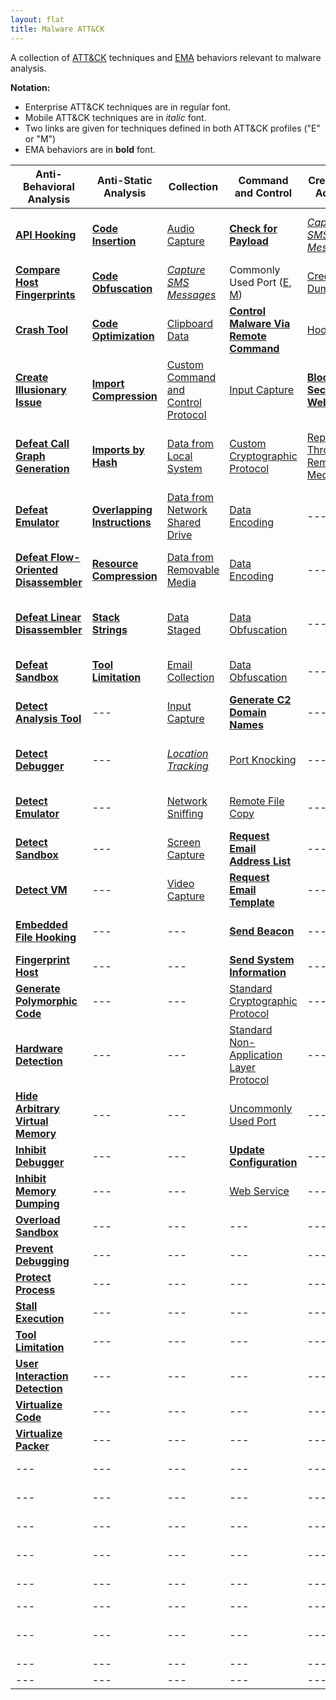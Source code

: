 ```yaml
---
layout: flat
title: Malware ATT&CK
---
```

A collection of [ATT&CK](https://attack.mitre.org) techniques and [EMA](https://collaborate.mitre.org/ema/index.php/ema:Main_Page) behaviors relevant to malware analysis.

**Notation:**
* Enterprise ATT&CK techniques are in regular font.
* Mobile ATT&CK techniques are in *italic* font.
* Two links are given for techniques defined in both ATT&CK profiles ("E" or "M")
* EMA behaviors are in **bold** font.

|Anti-Behavioral Analysis|Anti-Static Analysis|Collection|Command and Control|Credential Access|Defense Evasion|Discovery|Effects|Execution|Exfiltration|Lateral Movement|Persistence|Privilege Escalation|
|------------------------|--------------------|----------|-------------------|-----------------|---------------|---------|-------|---------|------------|----------------|-----------|--------------------|
|[**API Hooking**](https://collaborate.mitre.org/ema/index.php/Ema-1035)|[**Code Insertion**](https://collaborate.mitre.org/ema/index.php/Ema-1008)|[Audio Capture](https://attack.mitre.org/wiki/Technique/T1123)|[**Check for Payload**](https://collaborate.mitre.org/ema/index.php/Ema-1236)|[*Capture SMS Messages*](https://attack.mitre.org/mobile/index.php/Technique/MOB-T1015)|[Access Token Manipulation](https://attack.mitre.org/wiki/Technique/T1134)|[Account Discovery](https://attack.mitre.org/wiki/Technique/T1087)|[**Access Premium Service**](https://collaborate.mitre.org/ema/index.php/Ema-1178)|[Command-Line Interface](https://attack.mitre.org/wiki/Technique/T1059)|[Automated Exfiltration](https://attack.mitre.org/wiki/Technique/T1020)|[**Autonomous Remote Infection**](https://collaborate.mitre.org/ema/index.php/Ema-1216)|[Hidden File and Directories](https://attack.mitre.org/wiki/Technique/T1158)|[Explotation for Privilege Escalation](https://attack.mitre.org/wiki/Technique/T1068)|
|[**Compare Host Fingerprints**](https://collaborate.mitre.org/ema/index.php/Ema-1120)|[**Code Obfuscation**](https://collaborate.mitre.org/ema/index.php/Ema-1004)|[*Capture SMS Messages*](https://attack.mitre.org/mobile/index.php/Technique/MOB-T1015)|Commonly Used Port ([E](https://attack.mitre.org/wiki/Technique/T1043), [M](https://attack.mitre.org/mobile/index.php/Technique/MOB-T1039))|[Credential Dumping](https://attack.mitre.org/wiki/Technique/T1003)|[*Application Discovery*](https://attack.mitre.org/mobile/index.php/Technique/MOB-T1021)|[*Application Discovery*](https://attack.mitre.org/mobile/index.php/Technique/MOB-T1021)|[**Click Fraud**](https://collaborate.mitre.org/ema/index.php/Ema-1179)|[Execution through API](https://attack.mitre.org/wiki/Technique/T1106)|[Data Compressed](https://attack.mitre.org/wiki/Technique/T1002)|[Exploitation of Remote Services](https://attack.mitre.org/wiki/Technique/T1210)|[Hooking](https://attack.mitre.org/wiki/Technique/T1179)|[Hooking](https://attack.mitre.org/wiki/Technique/T1179)|
|[**Crash Tool**](https://collaborate.mitre.org/ema/index.php/Ema-1049)|[**Code Optimization**](https://collaborate.mitre.org/ema/index.php/Ema-1037)|[Clipboard Data](https://attack.mitre.org/wiki/Technique/T1115)|[**Control Malware Via Remote Command**](https://collaborate.mitre.org/ema/index.php/Ema-1241)|[Hooking](https://attack.mitre.org/wiki/Technique/T1179)|[Binary Padding](https://attack.mitre.org/wiki/Technique/T1009)|[*Device Type Discovery*](https://attack.mitre.org/mobile/index.php/Technique/MOB-T1022)|[**Consume System Resources**](https://collaborate.mitre.org/ema/index.php/Ema-1177)|[Execution through Module Load](https://attack.mitre.org/wiki/Technique/T1129)|[Data Encrypted](https://attack.mitre.org/wiki/Technique/T1022)|[Remote File Copy](https://attack.mitre.org/wiki/Technique/T1105)|[Kernel Modules and Extensions](https://attack.mitre.org/wiki/Technique/T1215)|[Process Injection](https://attack.mitre.org/wiki/Technique/T1055)|
|[**Create Illusionary Issue**](https://collaborate.mitre.org/ema/index.php/Ema-1031)|[**Import Compression**](https://collaborate.mitre.org/ema/index.php/Ema-1030)|[Custom Command and Control Protocol](https://attack.mitre.org/wiki/Technique/T1094)|[Input Capture](https://attack.mitre.org/wiki/Technique/T1056)|[**Block Security Websites**](https://collaborate.mitre.org/ema/index.php/Ema-1154)|File and Directory Discovery ([E](https://attack.mitre.org/wiki/Technique/T1083), [M](https://attack.mitre.org/mobile/index.php/Technique/MOB-T1023))|[**Denial of Service**](https://collaborate.mitre.org/ema/index.php/Ema-1175)|[**Install Legitimate Software**](https://collaborate.mitre.org/ema/index.php/Ema-1137)|[Exfiltration Over Alternative Protocol](https://attack.mitre.org/wiki/Technique/T1048)|[Remote Desktop Protocol](https://attack.mitre.org/wiki/Technique/T1076)|[Local Job Scheduling](https://attack.mitre.org/wiki/Technique/T1168)|[Scheduled Task](https://attack.mitre.org/wiki/Technique/T1053)|
|[**Defeat Call Graph Generation**](https://collaborate.mitre.org/ema/index.php/Ema-1228)|[**Imports by Hash**](https://collaborate.mitre.org/ema/index.php/Ema-1036)|[Data from Local System](https://attack.mitre.org/wiki/Technique/T1005)|[Custom Cryptographic Protocol](https://attack.mitre.org/wiki/Technique/T1024)|[Replication Through Removable Media](https://attack.mitre.org/wiki/Technique/T1091)|[Code Signing](https://attack.mitre.org/wiki/Technique/T1116)|[*Local Network Configuration Discovery*](https://attack.mitre.org/mobile/index.php/Technique/MOB-T1025)|[**Destroy Hardware**](https://collaborate.mitre.org/ema/index.php/Ema-1196)|[**Install Secondary Malware**](https://collaborate.mitre.org/ema/index.php/Ema-1138)|[Exfiltration Over Command and Control Channel](https://attack.mitre.org/wiki/Technique/T1041)|[Replication Through Removable Media](https://attack.mitre.org/wiki/Technique/T1091)|[Modify Existing Service](https://attack.mitre.org/wiki/Technique/T1031)|---|
|[**Defeat Emulator**](https://collaborate.mitre.org/ema/index.php/Ema-1268)|[**Overlapping Instructions**](https://collaborate.mitre.org/ema/index.php/Ema-1038)|[Data from Network Shared Drive](https://attack.mitre.org/wiki/Technique/T1039)|[Data Encoding](https://attack.mitre.org/wiki/Technique/T1132)|---|[**Disable Kernel Patch Protection**](https://collaborate.mitre.org/ema/index.php/Ema-1146)|[Peripheral Device Discovery](https://attack.mitre.org/wiki/Technique/T1120)|[**Encrypt Files**](https://collaborate.mitre.org/ema/index.php/Ema-1122)|[**Install Secondary Module**](https://collaborate.mitre.org/ema/index.php/Ema-1136)|[Exfiltration Over Other Network Medium](https://attack.mitre.org/wiki/Technique/T1011)|---|[New Service](https://attack.mitre.org/wiki/Technique/T1050)|---|
|[**Defeat Flow-Oriented Disassembler**](https://collaborate.mitre.org/ema/index.php/Ema-1227)|[**Resource Compression**](https://collaborate.mitre.org/ema/index.php/Ema-1039)|[Data from Removable Media](https://attack.mitre.org/wiki/Technique/T1025)|[Data Encoding](https://attack.mitre.org/wiki/Technique/T1132)|---|[**Disable OS Security Alerts**](https://collaborate.mitre.org/ema/index.php/Ema-1147)|[Process Discovery](https://attack.mitre.org/wiki/Technique/T1057)|[**Erase Data**](https://collaborate.mitre.org/ema/index.php/Ema-1195)|[Local Job Scheduling](https://attack.mitre.org/wiki/Technique/T1168)|[Exfiltration Over Physical Medium](https://attack.mitre.org/wiki/Technique/T1052)|---|[**Persist After OS Changes**](https://collaborate.mitre.org/ema/index.php/Ema-1208)|---|
|[**Defeat Linear Disassembler**](https://collaborate.mitre.org/ema/index.php/Ema-1229)|[**Stack Strings**](https://collaborate.mitre.org/ema/index.php/Ema-1044)|[Data Staged](https://attack.mitre.org/wiki/Technique/T1074)|[Data Obfuscation](https://attack.mitre.org/wiki/Technique/T1001)|---|[**Disable System File Overwrite Protection**](https://collaborate.mitre.org/ema/index.php/Ema-1149)|[Query Registry](https://attack.mitre.org/wiki/Technique/T1012)|[**Manipulate File System Data**](https://collaborate.mitre.org/ema/index.php/Ema-1127)|[**Log Activity**](https://collaborate.mitre.org/ema/index.php/Ema-1134)|---|---|[**Persist After System Reboot**](https://collaborate.mitre.org/ema/index.php/Ema-1209)|---|
|[**Defeat Sandbox**](https://collaborate.mitre.org/ema/index.php/Ema-1027)|[**Tool Limitation**](https://collaborate.mitre.org/ema/index.php/Ema-1050)|[Email Collection](https://attack.mitre.org/wiki/Technique/T1114)|[Data Obfuscation](https://attack.mitre.org/wiki/Technique/T1001)|---|[Disabling Security Tools](https://attack.mitre.org/wiki/Technique/T1089)|[Security Software Discovery](https://attack.mitre.org/wiki/Technique/T1063)|[**Manipulate Network Traffic**](https://collaborate.mitre.org/ema/index.php/Ema-1126)|[PowerShell](https://attack.mitre.org/wiki/Technique/T1086)|---|---|[Port Knocking](https://attack.mitre.org/wiki/Technique/T1205)|---|
|[**Detect Analysis Tool**](https://collaborate.mitre.org/ema/index.php/Ema-1005)|---|[Input Capture](https://attack.mitre.org/wiki/Technique/T1056)|[**Generate C2 Domain Names**](https://collaborate.mitre.org/ema/index.php/Ema-1244)|---|[**Encrypt Self**](https://collaborate.mitre.org/ema/index.php/Ema-1165)|[System Information Discovery](https://attack.mitre.org/wiki/Technique/T1082)|[*Premium SMS Toll Fraud*](https://attack.mitre.org/mobile/index.php/Technique/MOB-T1051)|[**Prevent Concurrent Execution**](https://collaborate.mitre.org/ema/index.php/Ema-1261)|---|---|[Registry Run Keys / Start Folder](https://attack.mitre.org/wiki/Technique/T1060)|---|
|[**Detect Debugger**](https://collaborate.mitre.org/ema/index.php/Ema-1253)|---|[*Location Tracking*](https://attack.mitre.org/mobile/index.php/Technique/MOB-T1023)|[Port Knocking](https://attack.mitre.org/wiki/Technique/T1205)|---|[**Evade Static Heuristic**](https://collaborate.mitre.org/ema/index.php/Ema-1252)|[System Network Configuration Discovery](https://attack.mitre.org/wiki/Technique/T1016)|---|[Rundll32](https://attack.mitre.org/wiki/Technique/T1085)|---|---|[**Re-instantiate Self**](https://collaborate.mitre.org/ema/index.php/Ema-1212)|---|
|[**Detect Emulator**](https://collaborate.mitre.org/ema/index.php/Ema-1265)|---|[Network Sniffing](https://attack.mitre.org/wiki/Technique/T1040)|[Remote File Copy](https://attack.mitre.org/wiki/Technique/T1105)|---|[**Execute Before/External to Kernel/Hypervisor**](https://collaborate.mitre.org/ema/index.php/Ema-1225)|[System Owner/User Discovery](https://attack.mitre.org/wiki/Technique/T1033)|---|[Scheduled Task](https://attack.mitre.org/wiki/Technique/T1053)|---|---|[Scheduled Task](https://attack.mitre.org/wiki/Technique/T1053)|---|
|[**Detect Sandbox**](https://collaborate.mitre.org/ema/index.php/Ema-1233)|---|[Screen Capture](https://attack.mitre.org/wiki/Technique/T1113)|[**Request Email Address List**](https://collaborate.mitre.org/ema/index.php/Ema-1123)|---|[**Execute Non-main CPU Code**](https://collaborate.mitre.org/ema/index.php/Ema-1221)|[System Time Discovery](https://attack.mitre.org/wiki/Technique/T1124)|---|[Scripting](https://attack.mitre.org/wiki/Technique/T1064)|---|---|[Timestomp](https://attack.mitre.org/wiki/Technique/T1099)|---|
|[**Detect VM**](https://collaborate.mitre.org/ema/index.php/Ema-1239)|---|[Video Capture](https://attack.mitre.org/wiki/Technique/T1125)|[**Request Email Template**](https://collaborate.mitre.org/ema/index.php/Ema-1124)|---|[**Execute Stealthy Code**](https://collaborate.mitre.org/ema/index.php/Ema-1223)|[Application Window Discovery](https://attack.mitre.org/wiki/Technique/T1010)|---|[**Send Email Message**](https://collaborate.mitre.org/ema/index.php/Ema-1125)|---|---|---|---|
|[**Embedded File Hooking**](https://collaborate.mitre.org/ema/index.php/Ema-1048)|---|---|[**Send Beacon**](https://collaborate.mitre.org/ema/index.php/Ema-1237)|---|[Exploitation for Defense Evasion](https://attack.mitre.org/wiki/Technique/T1211)|[Network Service Scanning](https://attack.mitre.org/wiki/Technique/T1046)|---|[Service Execution](https://attack.mitre.org/wiki/Technique/T1035)|---|---|---|---|
|[**Fingerprint Host**](https://collaborate.mitre.org/ema/index.php/Ema-1121)|---|---|[**Send System Information**](https://collaborate.mitre.org/ema/index.php/Ema-1238)|---|[File Deletion](https://attack.mitre.org/wiki/Technique/T1107)|---|---|[**Suicide Exit**](https://collaborate.mitre.org/ema/index.php/Ema-1135)|---|---|---|---|
|[**Generate Polymorphic Code**](https://collaborate.mitre.org/ema/index.php/Ema-1032)|---|---|[Standard Cryptographic Protocol](https://attack.mitre.org/wiki/Technique/T1032)|---|[Hidden File and Directories](https://attack.mitre.org/wiki/Technique/T1158)|---|---|[**Test SMTP Connection**](https://collaborate.mitre.org/ema/index.php/Ema-1174)|---|---|---|---|
|[**Hardware Detection**](https://collaborate.mitre.org/ema/index.php/Ema-1022)|---|---|[Standard Non-Application Layer Protocol](https://attack.mitre.org/wiki/Technique/T1095)|---|[**Hide Kernel Modules**](https://collaborate.mitre.org/ema/index.php/Ema-1015)|---|---|[Windows Management Instrumentation](https://attack.mitre.org/wiki/Technique/T1047)|---|---|---|---|
|[**Hide Arbitrary Virtual Memory**](https://collaborate.mitre.org/ema/index.php/Ema-1172)|---|---|[Uncommonly Used Port](https://attack.mitre.org/wiki/Technique/T1065)|---|[**Hide Processes**](https://collaborate.mitre.org/ema/index.php/Ema-1224)|---|---|---|---|---|---|---|
|[**Inhibit Debugger**](https://collaborate.mitre.org/ema/index.php/Ema-1024)|---|---|[**Update Configuration**](https://collaborate.mitre.org/ema/index.php/Ema-1240)|---|[**Hide Services**](https://collaborate.mitre.org/ema/index.php/Ema-1219)|---|---|---|---|---|---|---|
|[**Inhibit Memory Dumping**](https://collaborate.mitre.org/ema/index.php/Ema-1173)|---|---|[Web Service](https://attack.mitre.org/wiki/Technique/T1102)|---|[**Hide Threads**](https://collaborate.mitre.org/ema/index.php/Ema-1218)|---|---|---|---|---|---|---|
|[**Overload Sandbox**](https://collaborate.mitre.org/ema/index.php/Ema-1235)|---|---|---|---|[**Hide Userspace Libraries**](https://collaborate.mitre.org/ema/index.php/Ema-1222)|---|---|---|---|---|---|---|
|[**Prevent Debugging**](https://collaborate.mitre.org/ema/index.php/Ema-1230)|---|---|---|---|[**Inventory Security Products**](https://collaborate.mitre.org/ema/index.php/Ema-1246)|---|---|---|---|---|---|---|
|[**Protect Process**](https://collaborate.mitre.org/ema/index.php/Ema-1034)|---|---|---|---|[Masquerading](https://attack.mitre.org/wiki/Technique/T1036)|---|---|---|---|---|---|---|
|[**Stall Execution**](https://collaborate.mitre.org/ema/index.php/Ema-1013)|---|---|---|---|[Modify Registry](https://attack.mitre.org/wiki/Technique/T1112)|---|---|---|---|---|---|---|
|[**Tool Limitation**](https://collaborate.mitre.org/ema/index.php/Ema-1050)|---|---|---|---|[Obfuscated File or Information](https://attack.mitre.org/wiki/Technique/T1027)|---|---|---|---|---|---|---|
|[**User Interaction Detection**](https://collaborate.mitre.org/ema/index.php/Ema-1021)|---|---|---|---|[Port Knocking](https://attack.mitre.org/wiki/Technique/T1205)|---|---|---|---|---|---|---|
|[**Virtualize Code**](https://collaborate.mitre.org/ema/index.php/Ema-1046)|---|---|---|---|[**Prevent API Unhooking**](https://collaborate.mitre.org/ema/index.php/Ema-1180)|---|---|---|---|---|---|---|
|[**Virtualize Packer**](https://collaborate.mitre.org/ema/index.php/Ema-1047)|---|---|---|---|[**Prevent File Access**](https://collaborate.mitre.org/ema/index.php/Ema-1184)|---|---|---|---|---|---|---|
|---|---|---|---|---|[**Prevent File Deletion**](https://collaborate.mitre.org/ema/index.php/Ema-1181)|---|---|---|---|---|---|---|
|---|---|---|---|---|[**Prevent Memory Access**](https://collaborate.mitre.org/ema/index.php/Ema-1183)|---|---|---|---|---|---|---|
|---|---|---|---|---|[**Prevent Native API Hooking**](https://collaborate.mitre.org/ema/index.php/Ema-1226)|---|---|---|---|---|---|---|
|---|---|---|---|---|[**Prevent Registry Access**](https://collaborate.mitre.org/ema/index.php/Ema-1185)|---|---|---|---|---|---|---|
|---|---|---|---|---|[**Prevent Registry Deletion**](https://collaborate.mitre.org/ema/index.php/Ema-1182)|---|---|---|---|---|---|---|
|---|---|---|---|---|[Process Injection](https://attack.mitre.org/wiki/Technique/T1055)|---|---|---|---|---|---|---|
|---|---|---|---|---|[**Remove SMS Warning Messages**](https://collaborate.mitre.org/ema/index.php/Ema-1141)|---|---|---|---|---|---|---|
|---|---|---|---|---|[Software Packing](https://attack.mitre.org/wiki/Technique/T1045)|---|---|---|---|---|---|---|
|---|---|---|---|---|[Web Service](https://attack.mitre.org/wiki/Technique/T1102)|---|---|---|---|---|---|---|
